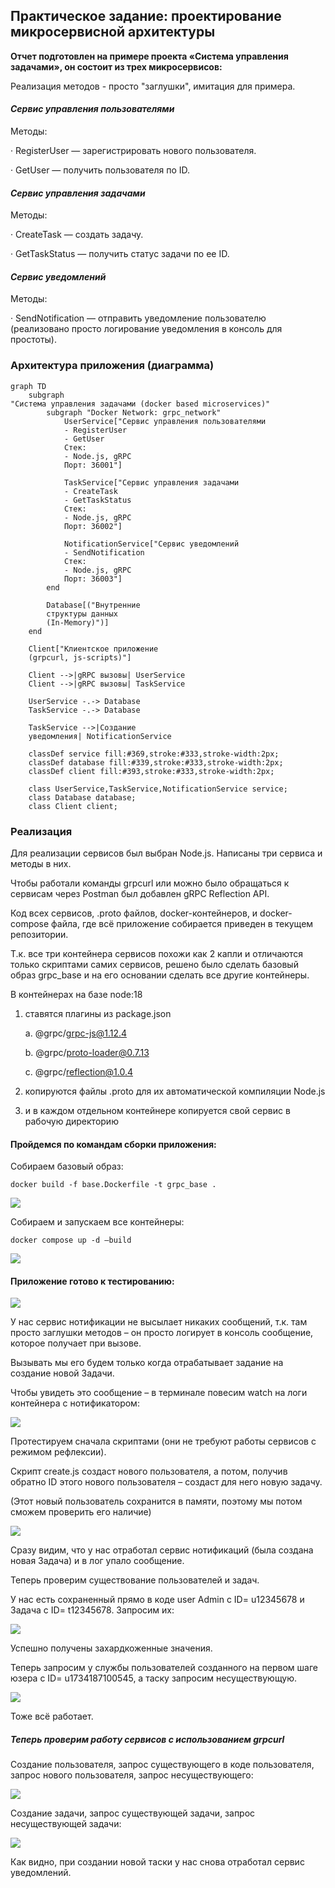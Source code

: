## Практическое задание: проектирование микросервисной архитектуры

**Отчет подготовлен на примере проекта «Система управления задачами», он состоит из трех микросервисов:**

Реализация методов - просто "заглушки", имитация для примера.

#### _Сервис управления пользователями_

Методы:

· RegisterUser — зарегистрировать нового пользователя.

· GetUser — получить пользователя по ID.

#### _Сервис управления задачами_

Методы:

· CreateTask — создать задачу.

· GetTaskStatus — получить статус задачи по ее ID.

#### _Сервис уведомлений_

Методы:

· SendNotification — отправить уведомление пользователю (реализовано просто логирование уведомления в консоль для простоты).

### Архитектура приложения (диаграмма)

```mermaid
graph TD
    subgraph "Система управления задачами (docker based microservices)"
        subgraph "Docker Network: grpc_network"
            UserService["Сервис управления пользователями
            - RegisterUser
            - GetUser
            Стек:
            - Node.js, gRPC
            Порт: 36001"]

            TaskService["Сервис управления задачами
            - CreateTask
            - GetTaskStatus
            Стек:
            - Node.js, gRPC
            Порт: 36002"]

            NotificationService["Сервис уведомлений
            - SendNotification
            Стек:
            - Node.js, gRPC
            Порт: 36003"]
        end

        Database[("Внутренние
        структуры данных
        (In-Memory)")]
    end

    Client["Клиентское приложение
    (grpcurl, js-scripts)"]

    Client -->|gRPC вызовы| UserService
    Client -->|gRPC вызовы| TaskService

    UserService -.-> Database
    TaskService -.-> Database

    TaskService -->|Создание
    уведомления| NotificationService

    classDef service fill:#369,stroke:#333,stroke-width:2px;
    classDef database fill:#339,stroke:#333,stroke-width:2px;
    classDef client fill:#393,stroke:#333,stroke-width:2px;

    class UserService,TaskService,NotificationService service;
    class Database database;
    class Client client;
```

### Реализация

Для реализации сервисов был выбран Node.js. Написаны три сервиса и методы в них.

Чтобы работали команды grpcurl или можно было обращаться к сервисам через Postman был добавлен gRPC Reflection API.

Код всех сервисов, .proto файлов, docker-контейнеров, и docker-compose файла, где всё приложение собирается приведен в текущем репозитории.

Т.к. все три контейнера сервисов похожи как 2 капли и отличаются только скриптами самих сервисов, решено было сделать базовый образ grpc_base и на его основании сделать все другие контейнеры.

В контейнерах на базе node:18

1.  ставятся плагины из package.json

    a. @grpc/grpc-js@1.12.4

    b. @grpc/proto-loader@0.7.13

    c. @grpc/reflection@1.0.4

2.  копируются файлы .proto для их автоматической компиляции Node.js

3.  и в каждом отдельном контейнере копируется свой сервис в рабочую директорию

#### Пройдемся по командам сборки приложения:

Собираем базовый образ:

`docker build -f base.Dockerfile -t grpc_base .`

![](images/image002.png)

Собираем и запускаем все контейнеры:

`docker compose up -d –build`

![](images/image003.png)

#### Приложение готово к тестированию:

![](images/image004.png)

У нас сервис нотификации не высылает никаких сообщений, т.к. там просто заглушки методов – он просто логирует в консоль сообщение, которое получает при вызове.

Вызывать мы его будем только когда отрабатывает задание на создание новой Задачи.

Чтобы увидеть это сообщение – в терминале повесим watch на логи контейнера с нотификатором:

![](images/image005.png)

Протестируем сначала скриптами (они не требуют работы сервисов с режимом рефлексии).

Скрипт create.js создаст нового пользователя, а потом, получив обратно ID этого нового пользователя – создаст для него новую задачу.

(Этот новый пользователь сохранится в памяти, поэтому мы потом сможем проверить его наличие)

![](images/image006.png)

Сразу видим, что у нас отработал сервис нотификаций (была создана новая Задача) и в лог упало сообщение.

Теперь проверим существование пользователей и задач.

У нас есть сохраненный прямо в коде user Admin с ID= u12345678 и Задача с ID= t12345678. Запросим их:

![](images/image007.png)

Успешно получены захардкоженные значения.

Теперь запросим у службы пользователей созданного на первом шаге юзера с ID= u1734187100545, а таску запросим несуществующую.

![](images/image008.png)

Тоже всё работает.

##### Теперь проверим работу сервисов с использованием grpcurl

Создание пользователя, запрос существующего в коде пользователя, запрос нового пользователя, запрос несуществующего:

![](images/image009.png)

Создание задачи, запрос существующей задачи, запрос несуществующей задачи:

![](images/image010.png)

Как видно, при создании новой таски у нас снова отработал сервис уведомлений.
